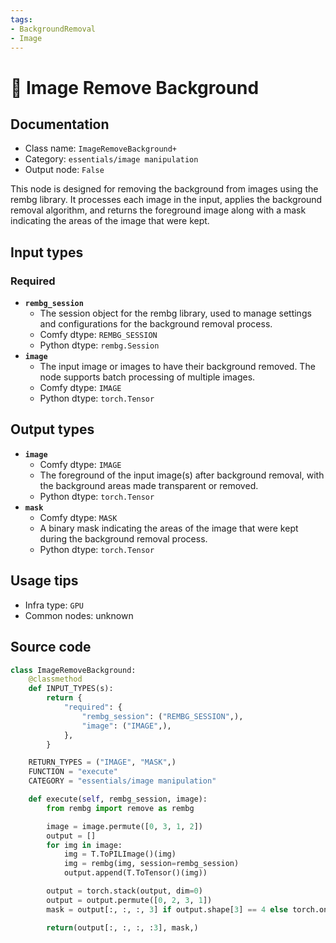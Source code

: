 ```yaml
---
tags:
- BackgroundRemoval
- Image
---
```


# 🔧 Image Remove Background
## Documentation
- Class name: `ImageRemoveBackground+`
- Category: `essentials/image manipulation`
- Output node: `False`

This node is designed for removing the background from images using the rembg library. It processes each image in the input, applies the background removal algorithm, and returns the foreground image along with a mask indicating the areas of the image that were kept.
## Input types
### Required
- **`rembg_session`**
    - The session object for the rembg library, used to manage settings and configurations for the background removal process.
    - Comfy dtype: `REMBG_SESSION`
    - Python dtype: `rembg.Session`
- **`image`**
    - The input image or images to have their background removed. The node supports batch processing of multiple images.
    - Comfy dtype: `IMAGE`
    - Python dtype: `torch.Tensor`
## Output types
- **`image`**
    - Comfy dtype: `IMAGE`
    - The foreground of the input image(s) after background removal, with the background areas made transparent or removed.
    - Python dtype: `torch.Tensor`
- **`mask`**
    - Comfy dtype: `MASK`
    - A binary mask indicating the areas of the image that were kept during the background removal process.
    - Python dtype: `torch.Tensor`
## Usage tips
- Infra type: `GPU`
- Common nodes: unknown


## Source code
```python
class ImageRemoveBackground:
    @classmethod
    def INPUT_TYPES(s):
        return {
            "required": {
                "rembg_session": ("REMBG_SESSION",),
                "image": ("IMAGE",),
            },
        }

    RETURN_TYPES = ("IMAGE", "MASK",)
    FUNCTION = "execute"
    CATEGORY = "essentials/image manipulation"

    def execute(self, rembg_session, image):
        from rembg import remove as rembg

        image = image.permute([0, 3, 1, 2])
        output = []
        for img in image:
            img = T.ToPILImage()(img)
            img = rembg(img, session=rembg_session)
            output.append(T.ToTensor()(img))

        output = torch.stack(output, dim=0)
        output = output.permute([0, 2, 3, 1])
        mask = output[:, :, :, 3] if output.shape[3] == 4 else torch.ones_like(output[:, :, :, 0])

        return(output[:, :, :, :3], mask,)

```
